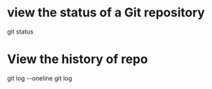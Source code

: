 # view the status of a Git repository
git status

# View the history of repo
git log --oneline
git log
